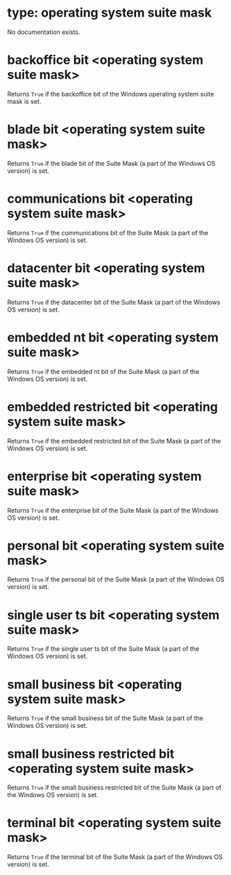 # type: operating system suite mask

No documentation exists.

# backoffice bit &lt;operating system suite mask&gt;

Returns `True` if the backoffice bit of the Windows operating system suite mask is set.

# blade bit &lt;operating system suite mask&gt;

Returns `True` if the blade bit of the Suite Mask (a part of the Windows OS version) is set.

# communications bit &lt;operating system suite mask&gt;

Returns `True` if the communications bit of the Suite Mask (a part of the Windows OS version) is set.

# datacenter bit &lt;operating system suite mask&gt;

Returns `True` if the datacenter bit of the Suite Mask (a part of the Windows OS version) is set.

# embedded nt bit &lt;operating system suite mask&gt;

Returns `True` if the embedded nt bit of the Suite Mask (a part of the Windows OS version) is set.

# embedded restricted bit &lt;operating system suite mask&gt;

Returns `True` if the embedded restricted bit of the Suite Mask (a part of the Windows OS version) is set.

# enterprise bit &lt;operating system suite mask&gt;

Returns `True` if the enterprise bit of the Suite Mask (a part of the Windows OS version) is set.

# personal bit &lt;operating system suite mask&gt;

Returns `True` if the personal bit of the Suite Mask (a part of the Windows OS version) is set.

# single user ts bit &lt;operating system suite mask&gt;

Returns `True` if the single user ts bit of the Suite Mask (a part of the Windows OS version) is set.

# small business bit &lt;operating system suite mask&gt;

Returns `True` if the small business bit of the Suite Mask (a part of the Windows OS version) is set.

# small business restricted bit &lt;operating system suite mask&gt;

Returns `True` if the small business restricted bit of the Suite Mask (a part of the Windows OS version) is set.

# terminal bit &lt;operating system suite mask&gt;

Returns `True` if the terminal bit of the Suite Mask (a part of the Windows OS version) is set.
